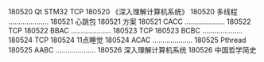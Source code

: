 180520  Qt STM32 TCP
180520  《深入理解计算机系统》
180520  多线程
....................
180521  心跳包
180521  方案
180521  CACC
....................
180522  TCP
180522  BBAC
....................
180523  TCP
180523  BCBC
....................
180524  TCP
180524  11点睡觉
180524  ACAC
....................
180525  Pthread
180525  AABC
....................
180526  深入理解计算机系统
180526  中国哲学简史
